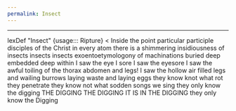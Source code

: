 ```yaml
---
permalink: Insect
---
```


---

lexDef "Insect" {usage::: Ripture} < Inside the point particular participle disciples of the Christ in every atom there is a shimmering insidiousness of insects insects insects exoentoetymologony of machinations buried deep embedded deep within I saw the eye I sore I saw the eyesore I saw the awful toiling of the thorax abdomen and legs! I saw the hollow air filled legs and wailing burrows laying waste and laying eggs they know knot what rot they penetrate they know not what sodden songs we sing they only know the digging THE DIGGING THE DIGGING IT IS IN THE DIGGING they only know the Digging 
